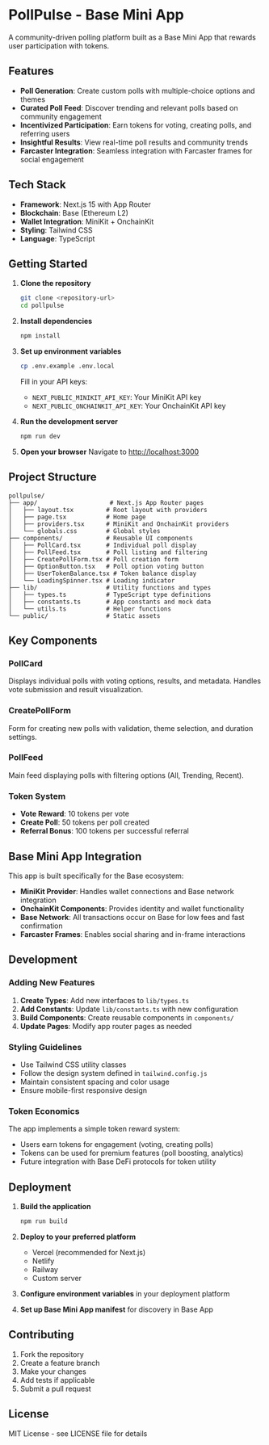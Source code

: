 # PollPulse - Base Mini App

A community-driven polling platform built as a Base Mini App that rewards user participation with tokens.

## Features

- **Poll Generation**: Create custom polls with multiple-choice options and themes
- **Curated Poll Feed**: Discover trending and relevant polls based on community engagement
- **Incentivized Participation**: Earn tokens for voting, creating polls, and referring users
- **Insightful Results**: View real-time poll results and community trends
- **Farcaster Integration**: Seamless integration with Farcaster frames for social engagement

## Tech Stack

- **Framework**: Next.js 15 with App Router
- **Blockchain**: Base (Ethereum L2)
- **Wallet Integration**: MiniKit + OnchainKit
- **Styling**: Tailwind CSS
- **Language**: TypeScript

## Getting Started

1. **Clone the repository**
   ```bash
   git clone <repository-url>
   cd pollpulse
   ```

2. **Install dependencies**
   ```bash
   npm install
   ```

3. **Set up environment variables**
   ```bash
   cp .env.example .env.local
   ```
   
   Fill in your API keys:
   - `NEXT_PUBLIC_MINIKIT_API_KEY`: Your MiniKit API key
   - `NEXT_PUBLIC_ONCHAINKIT_API_KEY`: Your OnchainKit API key

4. **Run the development server**
   ```bash
   npm run dev
   ```

5. **Open your browser**
   Navigate to [http://localhost:3000](http://localhost:3000)

## Project Structure

```
pollpulse/
├── app/                    # Next.js App Router pages
│   ├── layout.tsx         # Root layout with providers
│   ├── page.tsx           # Home page
│   ├── providers.tsx      # MiniKit and OnchainKit providers
│   └── globals.css        # Global styles
├── components/            # Reusable UI components
│   ├── PollCard.tsx       # Individual poll display
│   ├── PollFeed.tsx       # Poll listing and filtering
│   ├── CreatePollForm.tsx # Poll creation form
│   ├── OptionButton.tsx   # Poll option voting button
│   ├── UserTokenBalance.tsx # Token balance display
│   └── LoadingSpinner.tsx # Loading indicator
├── lib/                   # Utility functions and types
│   ├── types.ts           # TypeScript type definitions
│   ├── constants.ts       # App constants and mock data
│   └── utils.ts           # Helper functions
└── public/                # Static assets
```

## Key Components

### PollCard
Displays individual polls with voting options, results, and metadata. Handles vote submission and result visualization.

### CreatePollForm
Form for creating new polls with validation, theme selection, and duration settings.

### PollFeed
Main feed displaying polls with filtering options (All, Trending, Recent).

### Token System
- **Vote Reward**: 10 tokens per vote
- **Create Poll**: 50 tokens per poll created
- **Referral Bonus**: 100 tokens per successful referral

## Base Mini App Integration

This app is built specifically for the Base ecosystem:

- **MiniKit Provider**: Handles wallet connections and Base network integration
- **OnchainKit Components**: Provides identity and wallet functionality
- **Base Network**: All transactions occur on Base for low fees and fast confirmation
- **Farcaster Frames**: Enables social sharing and in-frame interactions

## Development

### Adding New Features

1. **Create Types**: Add new interfaces to `lib/types.ts`
2. **Add Constants**: Update `lib/constants.ts` with new configuration
3. **Build Components**: Create reusable components in `components/`
4. **Update Pages**: Modify app router pages as needed

### Styling Guidelines

- Use Tailwind CSS utility classes
- Follow the design system defined in `tailwind.config.js`
- Maintain consistent spacing and color usage
- Ensure mobile-first responsive design

### Token Economics

The app implements a simple token reward system:
- Users earn tokens for engagement (voting, creating polls)
- Tokens can be used for premium features (poll boosting, analytics)
- Future integration with Base DeFi protocols for token utility

## Deployment

1. **Build the application**
   ```bash
   npm run build
   ```

2. **Deploy to your preferred platform**
   - Vercel (recommended for Next.js)
   - Netlify
   - Railway
   - Custom server

3. **Configure environment variables** in your deployment platform

4. **Set up Base Mini App manifest** for discovery in Base App

## Contributing

1. Fork the repository
2. Create a feature branch
3. Make your changes
4. Add tests if applicable
5. Submit a pull request

## License

MIT License - see LICENSE file for details

